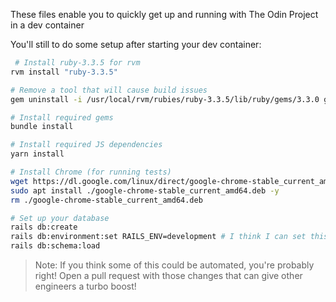 These files enable you to quickly get up and running with The Odin Project in a dev container

You'll still to do some setup after starting your dev container:
```bash
 # Install ruby-3.3.5 for rvm
rvm install "ruby-3.3.5"

# Remove a tool that will cause build issues
gem uninstall -i /usr/local/rvm/rubies/ruby-3.3.5/lib/ruby/gems/3.3.0 gem-wrappers

# Install required gems
bundle install

# Install required JS dependencies
yarn install

# Install Chrome (for running tests)
wget https://dl.google.com/linux/direct/google-chrome-stable_current_amd64.deb
sudo apt install ./google-chrome-stable_current_amd64.deb -y
rm ./google-chrome-stable_current_amd64.deb

# Set up your database
rails db:create
rails db:environment:set RAILS_ENV=development # I think I can set this in the docker-compose
rails db:schema:load
```

> Note: If you think some of this could be automated, you're probably right! Open a pull request with those changes that can give other engineers a turbo boost!